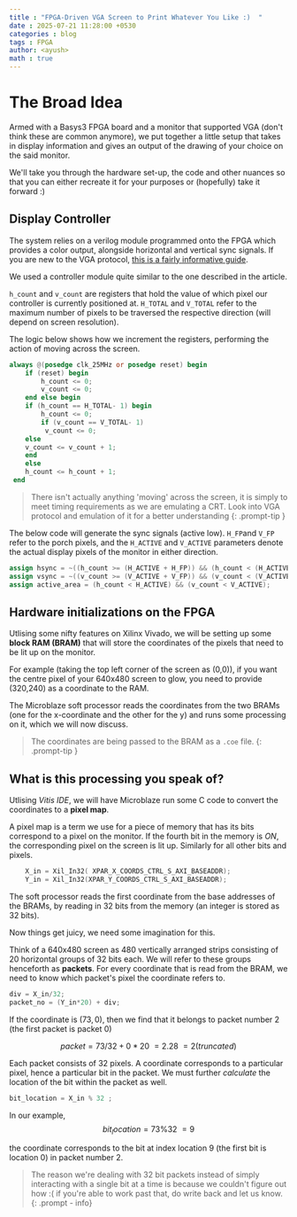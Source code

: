 ```yaml
---
title : "FPGA-Driven VGA Screen to Print Whatever You Like :)  "
date : 2025-07-21 11:28:00 +0530
categories : blog
tags : FPGA
author: <ayush>
math : true
---
```


# The Broad Idea

Armed with a Basys3 FPGA board and a monitor that supported VGA (don't think these are common anymore), we put together a little setup that takes in display information and gives an output of the drawing of your choice on the said monitor. 

We'll take you through the hardware set-up, the code and other nuances so that you can either recreate it for your purposes or (hopefully) take it forward :)

## Display Controller

The system relies on a verilog module programmed onto the FPGA which provides a color output, alongside horizontal and vertical sync signals. If you are new to the VGA protocol, [this is a fairly informative guide](https://embeddedthoughts.com/2016/07/29/driving-a-vga-monitor-using-an-fpga/).

We used a controller module quite similar to the one described in the article.

 `h_count` and `v_count` are registers that hold the value of which pixel our controller is currently positioned at. `H_TOTAL` and `V_TOTAL` refer to the maximum number of pixels to be traversed the respective direction (will depend on screen resolution).
 
  The logic below shows how we increment the registers, performing the action of moving across the screen.


```verilog
always @(posedge clk_25MHz or posedge reset) begin
    if (reset) begin
        h_count <= 0;
        v_count <= 0;
    end else begin
    if (h_count == H_TOTAL- 1) begin
        h_count <= 0;
        if (v_count == V_TOTAL- 1)
         v_count <= 0;
    else
    v_count <= v_count + 1;
    end 
    else 
    h_count <= h_count + 1;
 end
 ```
> There isn't actually anything 'moving' across the screen, it is simply to meet timing requirements as we are emulating a CRT. Look into VGA protocol and emulation of it for a better understanding 
{: .prompt-tip }



The below code will generate the sync signals (active low). `H_FP`and `V_FP` refer to the porch pixels, and the `H_ACTIVE` and `V_ACTIVE` parameters denote the actual display pixels of the monitor in either direction.

```verilog
assign hsync = ~((h_count >= (H_ACTIVE + H_FP)) && (h_count < (H_ACTIVE + H_FP + H_SYNC)));
assign vsync = ~((v_count >= (V_ACTIVE + V_FP)) && (v_count < (V_ACTIVE + V_FP + V_SYNC)));
assign active_area = (h_count < H_ACTIVE) && (v_count < V_ACTIVE);
```

## Hardware initializations on the FPGA

Utlising some nifty features on Xilinx Vivado, we will be setting up some **block RAM (BRAM)** that will store the coordinates of the pixels that need to be lit up on the monitor. 

For example (taking the top left corner of the screen as (0,0)), if you want the centre pixel of your 640x480 screen to glow, you need to provide (320,240) as a coordinate to the RAM. 



The Microblaze soft processor reads the coordinates from the two BRAMs (one for the x-coordinate and the other for the y) and runs some processing on it, which we will now discuss.


>  The coordinates are being passed to the BRAM as a `.coe` file. 
{: .prompt-tip }

## What is this processing you speak of?

Utlising *Vitis IDE*, we will have Microblaze run some C code to convert the coordinates to a **pixel map**.

A pixel map is a term we use for a piece of memory that has its bits correspond to a pixel on the monitor. If the fourth bit in the memory is *ON*, the corresponding pixel on the screen is lit up. Similarly for all other bits and pixels.

```c
    X_in = Xil_In32( XPAR_X_COORDS_CTRL_S_AXI_BASEADDR);
    Y_in = Xil_In32(XPAR_Y_COORDS_CTRL_S_AXI_BASEADDR);
```

The soft processor reads the first coordinate from the base addresses of the BRAMs, by reading in 32 bits from the memory (an integer is stored as 32 bits).


Now things get juicy, we need some imagination for this. 

Think of a 640x480 screen as 480 vertically arranged strips consisting of 20 horizontal groups of 32 bits each. We will refer to these groups henceforth as **packets**. For every coordinate that is read from the BRAM, we need to know which packet's pixel the coordinate refers to. 

```c
div = X_in/32;
packet_no = (Y_in*20) + div;	
```
If the coordinate is $(73,0)$, then we find that it belongs to packet number 2 (the first packet is packet 0)

$$ packet = 73/32 + 0*20 ~= 2.28 ~= 2  (truncated)$$

Each packet consists of 32 pixels. A coordinate corresponds to a particular pixel, hence a particular bit in the packet. We must further *calculate* the location of the bit within the packet as well. 

```c
bit_location = X_in % 32 ;
```

In our example, 
$$ bit_location = 73 \% 32 ~= 9 $$

the coordinate corresponds to the bit at index location 9 (the first bit is location 0) in packet number 2.

> The reason we're dealing with 32 bit packets instead of simply interacting with a single bit at a time is because we couldn't figure out how :( if you're able to work past that, do write back and let us know.
{: .prompt - info}



